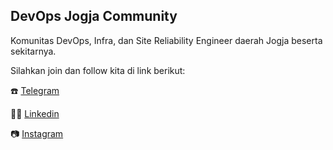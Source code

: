 ## DevOps Jogja Community

Komunitas DevOps, Infra, dan Site Reliability Engineer daerah Jogja beserta sekitarnya.

Silahkan join dan follow kita di link berikut:

☎️ [Telegram](https://t.me/devopsjogja)

🤵‍♂️ [Linkedin](https://www.linkedin.com/company/devops-jogja)

📷 [Instagram](https://www.instagram.com/devopsjogja/)
